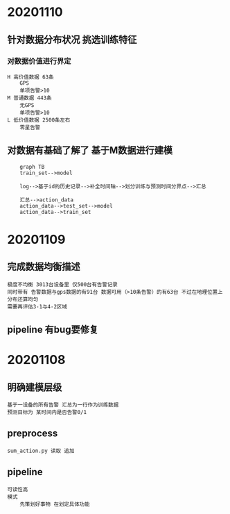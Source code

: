 # 20201110
## 针对数据分布状况 挑选训练特征
### 对数据价值进行界定
    H 高价值数据 63条 
        GPS
        单项告警>10
    M 普通数据 443条
        无GPS
        单项告警>10
    L 低价值数据 2500条左右
        零星告警 
## 对数据有基础了解了 基于M数据进行建模
```mermaid
    graph TB
    train_set-->model 
    
    log-->基于id的历史记录-->补全时间轴-->划分训练与预测时间分界点-->汇总
    
    汇总-->action_data
    action_data-->test_set-->model
    action_data-->train_set

```
    

# 20201109
## 完成数据均衡描述
    极度不均衡 3013台设备里 仅500台有告警记录 
    同时带有 告警数据与gps数据的有91台 数据可用（>10条告警）的有63台 不过在地理位置上分布还算均匀
    需要再评估3-1与4-2区域 
## pipeline 有bug要修复 

# 20201108
## 明确建模层级
    基于一设备的所有告警 汇总为一行作为训练数据
    预测目标为 某时间内是否告警0/1
## preprocess 
    sum_action.py 读取 追加 
## pipeline 
    可读性高
    模式
        先策划好事物 在划定具体功能
